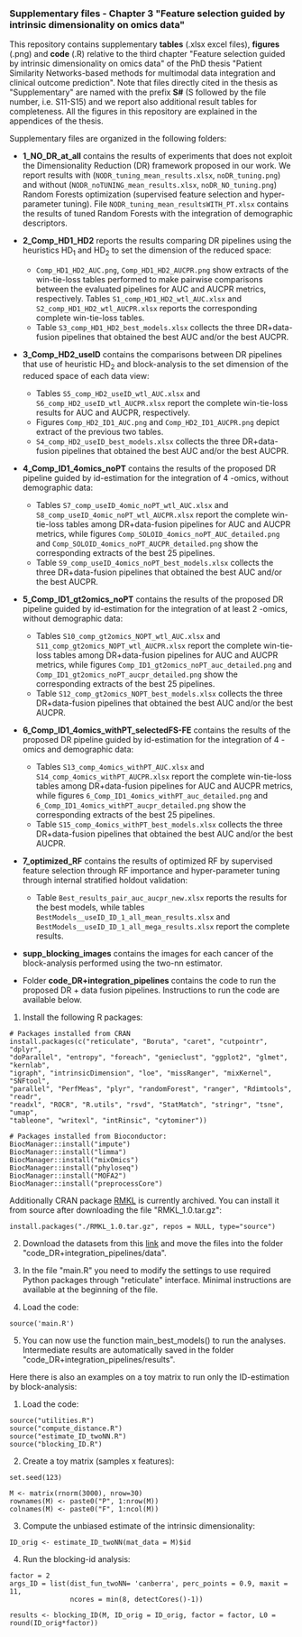 ### Supplementary files - Chapter 3 "Feature selection guided by intrinsic dimensionality on omics data"

This repository contains supplementary **tables** (.xlsx excel files), **figures** (.png) and 
**code** (.R) relative to the third chapter "Feature selection guided by intrinsic dimensionality on omics data" of the PhD thesis "Patient Similarity Networks-based methods for multimodal data integration and clinical outcome prediction".
Note that files directly cited in the thesis as "Supplementary" are named with the prefix
**S#** (S followed by the file number, i.e. S11-S15) and we report also additional result tables for
completeness. All the figures in this repository are explained in the appendices of the thesis.

Supplementary files are organized in the following folders:

- **1_NO_DR_at_all** contains the results of experiments that does not exploit the Dimensionality Reduction (DR) framework proposed in our work. We report results with (`NODR_tuning_mean_results.xlsx`, `noDR_tuning.png`) and without (`NODR_noTUNING_mean_results.xlsx`, `noDR_NO_tuning.png`) Random Forests optimization (supervised feature selection and hyper-parameter tuning). File `NODR_tuning_mean_resultsWITH_PT.xlsx` contains the results of tuned Random Forests 
with the integration of demographic descriptors.

- **2_Comp_HD1_HD2** reports the results comparing DR pipelines using the heuristics 
HD<sub>1</sub> and HD<sub>2</sub> to set the dimension of the reduced space:
    * `Comp_HD1_HD2_AUC.png`, `Comp_HD1_HD2_AUCPR.png` show extracts of the win-tie-loss
    tables performed to make pairwise comparisons between the evaluated pipelines for 
    AUC and AUCPR metrics, respectively. Tables `S1_comp_HD1_HD2_wtl_AUC.xlsx` and 
    `S2_comp_HD1_HD2_wtl_AUCPR.xlsx` reports the corresponding complete win-tie-loss tables.
    * Table `S3_comp_HD1_HD2_best_models.xlsx` collects the three DR+data-fusion pipelines 
    that obtained the best AUC and/or the best AUCPR.

- **3_Comp_HD2_useID** contains the comparisons between DR pipelines that use of
heuristic HD<sub>2</sub> and block-analysis to the set dimension of the reduced
space of each data view:
    * Tables `S5_comp_HD2_useID_wtl_AUC.xlsx` and `S6_comp_HD2_useID_wtl_AUCPR.xlsx`
    report the complete win-tie-loss results for AUC and AUCPR, respectively. 
    * Figures `Comp_HD2_ID1_AUC.png` and `Comp_HD2_ID1_AUCPR.png` depict extract
    of the previous two tables.
    * `S4_comp_HD2_useID_best_models.xlsx` collects the three DR+data-fusion pipelines 
    that obtained the best AUC and/or the best AUCPR.

- **4_Comp_ID1_4omics_noPT** contains the results of the proposed DR pipeline guided by
id-estimation for the integration of 4 -omics, without demographic data: 
    * Tables `S7_comp_useID_4omic_noPT_wtl_AUC.xlsx` and `S8_comp_useID_4omic_noPT_wtl_AUCPR.xlsx` 
    report the complete win-tie-loss tables among DR+data-fusion pipelines for
    AUC and AUCPR metrics, while 
    figures `Comp_SOLOID_4omics_noPT_AUC_detailed.png` 
    and `Comp_SOLOID_4omics_noPT_AUCPR_detailed.png` show the corresponding 
    extracts of the best 25 pipelines. 
    * Table `S9_comp_useID_4omics_noPT_best_models.xlsx` collects the three 
    DR+data-fusion pipelines that obtained the best AUC and/or the best AUCPR.

- **5_Comp_ID1_gt2omics_noPT** contains the results of the proposed DR pipeline guided by
id-estimation for the integration of at least 2 -omics, without demographic data:
     * Tables `S10_comp_gt2omics_NOPT_wtl_AUC.xlsx` and `S11_comp_gt2omics_NOPT_wtl_AUCPR.xlsx` 
    report the complete win-tie-loss tables among DR+data-fusion pipelines for
    AUC and AUCPR metrics, while figures `Comp_ID1_gt2omics_noPT_auc_detailed.png` 
    and `Comp_ID1_gt2omics_noPT_aucpr_detailed.png` show the corresponding 
    extracts of the best 25 pipelines. 
    * Table `S12_comp_gt2omics_NOPT_best_models.xlsx` collects the three 
    DR+data-fusion pipelines that obtained the best AUC and/or the best AUCPR.

- **6_Comp_ID1_4omics_withPT_selectedFS-FE** contains the results of the proposed DR 
pipeline guided by id-estimation for the integration of 4 -omics and demographic data:
     * Tables `S13_comp_4omics_withPT_AUC.xlsx` and `S14_comp_4omics_withPT_AUCPR.xlsx` 
    report the complete win-tie-loss tables among DR+data-fusion pipelines for
    AUC and AUCPR metrics, while figures `6_Comp_ID1_4omics_withPT_auc_detailed.png` 
    and `6_Comp_ID1_4omics_withPT_aucpr_detailed.png` show the corresponding 
    extracts of the best 25 pipelines. 
    * Table `S15_comp_4omics_withPT_best_models.xlsx` collects the three 
    DR+data-fusion pipelines that obtained the best AUC and/or the best AUCPR.

- **7_optimized_RF** contains the results of optimized RF by supervised feature
selection through RF importance and hyper-parameter tuning through internal
stratified holdout validation:
    * Table `Best_results_pair_auc_aucpr_new.xlsx` 
    reports the results for the best models, while tables 
    `BestModels__useID_ID_1_all_mean_results.xlsx` and 
    `BestModels__useID_ID_1_all_mega_results.xlsx` report the complete results.

- **supp_blocking_images** contains the images for each cancer of the
block-analysis performed using the two-nn estimator.

- Folder **code_DR+integration_pipelines** contains the code to run the proposed
DR + data fusion pipelines. Instructions to run the code are available below.

1. Install the following R packages:

```
# Packages installed from CRAN
install.packages(c("reticulate", "Boruta", "caret", "cutpointr", "dplyr", 
"doParallel", "entropy", "foreach", "genieclust", "ggplot2", "glmet", "kernlab", 
"igraph", "intrinsicDimension", "loe", "missRanger", "mixKernel", "SNFtool", 
"parallel", "PerfMeas", "plyr", "randomForest", "ranger", "Rdimtools", "readr", 
"readxl", "ROCR", "R.utils", "rsvd", "StatMatch", "stringr", "tsne", "umap", 
"tableone", "writexl", "intRinsic", "cytominer"))

# Packages installed from Bioconductor:
BiocManager::install("impute")
BiocManager::install("limma")
BiocManager::install("mixOmics")
BiocManager::install("phyloseq")
BiocManager::install("MOFA2")
BiocManager::install("preprocessCore")
```

Additionally CRAN package [RMKL](https://cran.r-project.org/web/packages/RMKL/index.html) 
is currently archived. You can install it from source after downloading the 
file "RMKL_1.0.tar.gz":

```
install.packages("./RMKL_1.0.tar.gz", repos = NULL, type="source")
```

2. Download the datasets from this [link](https://drive.google.com/drive/folders/1zNxg-DBXKWsolag_4EAR26otTyUnPJTy?usp=sharing) and
move the files into the folder "code_DR+integration_pipelines/data".

3. In the file "main.R" you need to modify the settings to use required Python packages
through "reticulate" interface. Minimal instructions are available at the beginning 
of the file.

4. Load the code:

```
source('main.R')
```

5. You can now use the function main_best_models() to run the analyses. Intermediate 
results are automatically saved in the folder "code_DR+integration_pipelines/results".

Here there is also an examples on a toy matrix to run only 
the ID-estimation by block-analysis:
1. Load the code:

```
source("utilities.R")
source("compute_distance.R")
source("estimate_ID_twoNN.R")
source("blocking_ID.R")
```

2. Create a toy matrix (samples x features):

```
set.seed(123)

M <- matrix(rnorm(3000), nrow=30)
rownames(M) <- paste0("P", 1:nrow(M))
colnames(M) <- paste0("F", 1:ncol(M))

```

3. Compute the unbiased estimate of the intrinsic dimensionality:

```
ID_orig <- estimate_ID_twoNN(mat_data = M)$id
```

4. Run the blocking-id analysis:

```
factor = 2
args_ID = list(dist_fun_twoNN= 'canberra', perc_points = 0.9, maxit = 11, 
               ncores = min(8, detectCores()-1))

results <- blocking_ID(M, ID_orig = ID_orig, factor = factor, L0 = round(ID_orig*factor)) 
```

